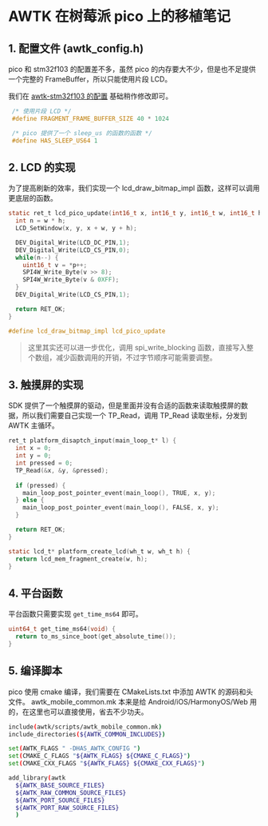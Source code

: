 # AWTK 在树莓派 pico 上的移植笔记

## 1. 配置文件 (awtk_config.h)

pico 和 stm32f103 的配置差不多，虽然 pico 的内存要大不少，但是也不足提供一个完整的 FrameBuffer，所以只能使用片段 LCD。

我们在 [awtk-stm32f103 的配置](https://github.com/zlgopen/awtk-stm32f103ze-raw/blob/master/awtk-port/awtk_config.h) 基础稍作修改即可。

```c
 /* 使用片段 LCD */
 #define FRAGMENT_FRAME_BUFFER_SIZE 40 * 1024

 /* pico 提供了一个 sleep_us 的函数的函数 */
 #define HAS_SLEEP_US64 1
```

## 2. LCD 的实现

为了提高刷新的效率，我们实现一个 lcd_draw_bitmap_impl 函数，这样可以调用更底层的函数。

```c
static ret_t lcd_pico_update(int16_t x, int16_t y, int16_t w, int16_t h, uint16_t* p) {
  int n = w * h;
  LCD_SetWindow(x, y, x + w, y + h); 

  DEV_Digital_Write(LCD_DC_PIN,1);
  DEV_Digital_Write(LCD_CS_PIN,0);
  while(n--) {
    uint16_t v = *p++;
    SPI4W_Write_Byte(v >> 8); 
    SPI4W_Write_Byte(v & 0XFF);
  }
  DEV_Digital_Write(LCD_CS_PIN,1);

  return RET_OK;
}

#define lcd_draw_bitmap_impl lcd_pico_update
```
> 这里其实还可以进一步优化，调用 spi_write_blocking 函数，直接写入整个数组，减少函数调用的开销，不过字节顺序可能需要调整。

## 3. 触摸屏的实现

SDK 提供了一个触摸屏的驱动，但是里面并没有合适的函数来读取触摸屏的数据，所以我们需要自己实现一个 TP_Read，调用 TP_Read 读取坐标，分发到 AWTK 主循环。

```c
ret_t platform_disaptch_input(main_loop_t* l) {
  int x = 0;
  int y = 0;
  int pressed = 0;
  TP_Read(&x, &y, &pressed);
  
  if (pressed) {
    main_loop_post_pointer_event(main_loop(), TRUE, x, y); 
  } else {
    main_loop_post_pointer_event(main_loop(), FALSE, x, y); 
  }

  return RET_OK;
}

static lcd_t* platform_create_lcd(wh_t w, wh_t h) {
  return lcd_mem_fragment_create(w, h); 
}
```

## 4. 平台函数

平台函数只需要实现 `get_time_ms64` 即可。

```c
uint64_t get_time_ms64(void) {
  return to_ms_since_boot(get_absolute_time());
}
```

## 5. 编译脚本

pico 使用 cmake 编译，我们需要在 CMakeLists.txt 中添加 AWTK 的源码和头文件。 awtk_mobile_common.mk 本来是给 Android/iOS/HarmonyOS/Web 用的，在这里也可以直接使用，省去不少功夫。

```sh
include(awtk/scripts/awtk_mobile_common.mk)
include_directories(${AWTK_COMMON_INCLUDES})

set(AWTK_FLAGS " -DHAS_AWTK_CONFIG ")
set(CMAKE_C_FLAGS "${AWTK_FLAGS} ${CMAKE_C_FLAGS}")
set(CMAKE_CXX_FLAGS "${AWTK_FLAGS} ${CMAKE_CXX_FLAGS}")

add_library(awtk
  ${AWTK_BASE_SOURCE_FILES}
  ${AWTK_RAW_COMMON_SOURCE_FILES}
  ${AWTK_PORT_SOURCE_FILES}
  ${AWTK_PORT_RAW_SOURCE_FILES}
  )
```
